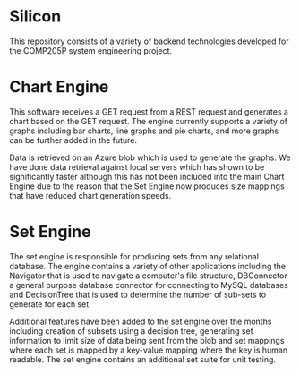 # Silicon

This repository consists of a variety of backend technologies developed for the COMP205P system engineering project.

# Chart Engine
This software receives a GET request from a REST request and generates a chart based on the GET request. The engine currently supports a variety of graphs including bar charts, line graphs and pie charts, and more graphs can be further added in the future. 

Data is retrieved on an Azure blob which is used to generate the graphs. We have done data retrieval against local servers which has shown to be significantly faster although this has not been included into the main Chart Engine due to the reason that the Set Engine now produces size mappings that have reduced chart generation speeds.




# Set Engine
The set engine is responsible for producing sets from any relational database. The engine contains a variety of other applications including the Navigator that is used to navigate a computer's file structure, DBConnector a general purpose database connector for connecting to MySQL databases and DecisionTree that is used to determine the number of sub-sets to generate for each set.

Additional features have been added to the set engine over the months including creation of subsets using a decision tree, generating set information to limit size of data being sent from the blob and set mappings where each set is mapped by a key-value mapping where the key is human readable. The set engine contains an additional set suite for unit testing.
